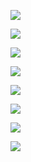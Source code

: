 ![](file://C:\Personal\Documents\IkMarkdown\.assets\318.md321321.0356575.png)

![](file://C:\Personal\Documents\IkMarkdown\.assets\318.md322308.7533477.png)

![](file://C:\Personal\Documents\IkMarkdown\.assets\318.md322360.3032255.png)

![](file://C:\Personal\Documents\IkMarkdown\.assets\318.md322776.2431871.png)

![](file://C:\Personal\Documents\IkMarkdown\.assets\318.md322874.6618118.png)

![](file://C:\Personal\Documents\IkMarkdown\.assets\318.md323174.045727.png)

![](file://C:\Personal\Documents\IkMarkdown\.assets\318.md324749.0586487.png)

![](file://C:\Personal\Documents\IkMarkdown\.assets\318.md324928.0605421.png)
